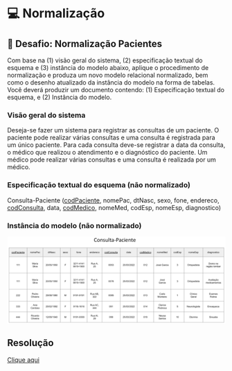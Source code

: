 # 💻 Normalização

## 📝 Desafio: Normalização Pacientes
Com base na (1) visão geral do sistema, (2) especificação textual do esquema e (3) instância do modelo abaixo, aplique o procedimento de normalização e produza um novo modelo relacional normalizado, bem como o desenho atualizado da instância do modelo na forma de tabelas. Você deverá produzir um documento contendo: (1) Especificação textual do esquema, e (2) Instância do modelo.

### Visão geral do sistema
Deseja-se fazer um sistema para registrar as consultas de um paciente. O paciente pode realizar várias consultas e uma consulta é registrada para um único paciente. Para cada consulta deve-se registrar a data da consulta, o médico que realizou o atendimento e o diagnóstico do paciente. Um médico pode realizar várias consultas e uma consulta é realizada por um médico.

### Especificação textual do esquema (não normalizado)
Consulta-Paciente (<ins>codPaciente</ins>, nomePac, dtNasc, sexo, fone, endereco, <ins>codConsulta</ins>, data, <ins>codMedico</ins>, nomeMed, codEsp, nomeEsp, diagnostico)

### Instância do modelo (não normalizado)
![diagramaPaciente](diagramaPaciente.png)

## Resolução
[Clique aqui](solucao_desafioNormalizacao.pdf)